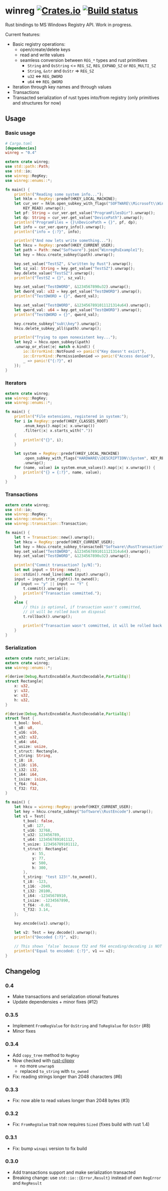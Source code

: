 winreg [![Crates.io](https://img.shields.io/crates/v/winreg.svg)](https://crates.io/crates/winreg) [![Build status](https://ci.appveyor.com/api/projects/status/f3lwrt67ghrf5omd?svg=true)](https://ci.appveyor.com/project/gentoo90/winreg-rs)
======

Rust bindings to MS Windows Registry API. Work in progress.

Current features:
* Basic registry operations:
    * open/create/delete keys
    * read and write values
    * seamless conversion between `REG_*` types and rust primitives
        * `String` and `OsString` <= `REG_SZ`, `REG_EXPAND_SZ` or `REG_MULTI_SZ`
        * `String`, `&str` and `OsStr` => `REG_SZ`
        * `u32` <=> `REG_DWORD`
        * `u64` <=> `REG_QWORD`
* Iteration through key names and through values
* Transactions
* Transacted serialization of rust types into/from registry (only primitives and structures for now)

## Usage

### Basic usage

```toml
# Cargo.toml
[dependencies]
winreg = "0.4"
```

```rust
extern crate winreg;
use std::path::Path;
use std::io;
use winreg::RegKey;
use winreg::enums::*;

fn main() {
    println!("Reading some system info...");
    let hklm = RegKey::predef(HKEY_LOCAL_MACHINE);
    let cur_ver = hklm.open_subkey_with_flags("SOFTWARE\\Microsoft\\Windows\\CurrentVersion",
        KEY_READ).unwrap();
    let pf: String = cur_ver.get_value("ProgramFilesDir").unwrap();
    let dp: String = cur_ver.get_value("DevicePath").unwrap();
    println!("ProgramFiles = {}\nDevicePath = {}", pf, dp);
    let info = cur_ver.query_info().unwrap();
    println!("info = {:?}", info);

    println!("And now lets write something...");
    let hkcu = RegKey::predef(HKEY_CURRENT_USER);
    let path = Path::new("Software").join("WinregRsExample1");
    let key = hkcu.create_subkey(&path).unwrap();

    key.set_value("TestSZ", &"written by Rust").unwrap();
    let sz_val: String = key.get_value("TestSZ").unwrap();
    key.delete_value("TestSZ").unwrap();
    println!("TestSZ = {}", sz_val);

    key.set_value("TestDWORD", &1234567890u32).unwrap();
    let dword_val: u32 = key.get_value("TestDWORD").unwrap();
    println!("TestDWORD = {}", dword_val);

    key.set_value("TestQWORD", &1234567891011121314u64).unwrap();
    let qword_val: u64 = key.get_value("TestQWORD").unwrap();
    println!("TestQWORD = {}", qword_val);

    key.create_subkey("sub\\key").unwrap();
    hkcu.delete_subkey_all(&path).unwrap();

    println!("Trying to open nonexistent key...");
    let key2 = hkcu.open_subkey(&path)
    .unwrap_or_else(|e| match e.kind() {
        io::ErrorKind::NotFound => panic!("Key doesn't exist"),
        io::ErrorKind::PermissionDenied => panic!("Access denied"),
        _ => panic!("{:?}", e)
    });
}
```

### Iterators

```rust
extern crate winreg;
use winreg::RegKey;
use winreg::enums::*;

fn main() {
    println!("File extensions, registered in system:");
    for i in RegKey::predef(HKEY_CLASSES_ROOT)
        .enum_keys().map(|x| x.unwrap())
        .filter(|x| x.starts_with("."))
    {
        println!("{}", i);
    }

    let system = RegKey::predef(HKEY_LOCAL_MACHINE)
        .open_subkey_with_flags("HARDWARE\\DESCRIPTION\\System", KEY_READ)
        .unwrap();
    for (name, value) in system.enum_values().map(|x| x.unwrap()) {
        println!("{} = {:?}", name, value);
    }
}
```

### Transactions

```rust
extern crate winreg;
use std::io;
use winreg::RegKey;
use winreg::enums::*;
use winreg::transaction::Transaction;

fn main() {
    let t = Transaction::new().unwrap();
    let hkcu = RegKey::predef(HKEY_CURRENT_USER);
    let key = hkcu.create_subkey_transacted("Software\\RustTransaction", &t).unwrap();
    key.set_value("TestQWORD", &1234567891011121314u64).unwrap();
    key.set_value("TestDWORD", &1234567890u32).unwrap();

    println!("Commit transaction? [y/N]:");
    let mut input = String::new();
    io::stdin().read_line(&mut input).unwrap();
    input = input.trim_right().to_owned();
    if input == "y" || input == "Y" {
        t.commit().unwrap();
        println!("Transaction committed.");
    }
    else {
        // this is optional, if transaction wasn't committed,
        // it will be rolled back on disposal
        t.rollback().unwrap();

        println!("Transaction wasn't committed, it will be rolled back.");
    }
}
```

### Serialization

```rust
extern crate rustc_serialize;
extern crate winreg;
use winreg::enums::*;

#[derive(Debug,RustcEncodable,RustcDecodable,PartialEq)]
struct Rectangle{
    x: u32,
    y: u32,
    w: u32,
    h: u32,
}

#[derive(Debug,RustcEncodable,RustcDecodable,PartialEq)]
struct Test {
    t_bool: bool,
    t_u8: u8,
    t_u16: u16,
    t_u32: u32,
    t_u64: u64,
    t_usize: usize,
    t_struct: Rectangle,
    t_string: String,
    t_i8: i8,
    t_i16: i16,
    t_i32: i32,
    t_i64: i64,
    t_isize: isize,
    t_f64: f64,
    t_f32: f32,
}

fn main() {
    let hkcu = winreg::RegKey::predef(HKEY_CURRENT_USER);
    let key = hkcu.create_subkey("Software\\RustEncode").unwrap();
    let v1 = Test{
        t_bool: false,
        t_u8: 127,
        t_u16: 32768,
        t_u32: 123456789,
        t_u64: 123456789101112,
        t_usize: 123456789101112,
        t_struct: Rectangle{
            x: 55,
            y: 77,
            w: 500,
            h: 300,
        },
        t_string: "test 123!".to_owned(),
        t_i8: -123,
        t_i16: -2049,
        t_i32: 20100,
        t_i64: -12345678910,
        t_isize: -1234567890,
        t_f64: -0.01,
        t_f32: 3.14,
    };

    key.encode(&v1).unwrap();

    let v2: Test = key.decode().unwrap();
    println!("Decoded {:?}", v2);

    // This shows `false` because f32 and f64 encoding/decoding is NOT precise
    println!("Equal to encoded: {:?}", v1 == v2);
}
```

## Changelog

### 0.4

* Make transactions and serialization otional features
* Update dependensies + minor fixes (#12)

### 0.3.5

* Implement `FromRegValue` for `OsString` and `ToRegValue` for `OsStr` (#8)
* Minor fixes

### 0.3.4

* Add `copy_tree` method to `RegKey`
* Now checked with [rust-clippy](https://github.com/Manishearth/rust-clippy)
    * no more `unwrap`s
    * replaced `to_string` with `to_owned`
* Fix: reading strings longer than 2048 characters (#6)

### 0.3.3

* Fix: now able to read values longer than 2048 bytes (#3)

### 0.3.2

* Fix: `FromRegValue` trait now requires `Sized` (fixes build with rust 1.4)

### 0.3.1

* Fix: bump `winapi` version to fix build

### 0.3.0

* Add transactions support and make serialization transacted
* Breaking change: use `std::io::{Error,Result}` instead of own `RegError` and `RegResult`
